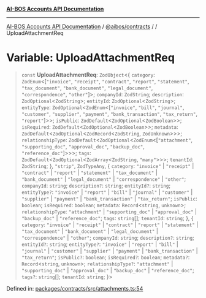 [**AI-BOS Accounts API Documentation**](../../../README.md)

***

[AI-BOS Accounts API Documentation](../../../README.md) / [@aibos/contracts](../README.md) / [](../README.md) / UploadAttachmentReq

# Variable: UploadAttachmentReq

> `const` **UploadAttachmentReq**: `ZodObject`\<\{ `category`: `ZodEnum`\<\[`"invoice"`, `"receipt"`, `"contract"`, `"report"`, `"statement"`, `"tax_document"`, `"bank_document"`, `"legal_document"`, `"correspondence"`, `"other"`\]\>; `companyId`: `ZodString`; `description`: `ZodOptional`\<`ZodString`\>; `entityId`: `ZodOptional`\<`ZodString`\>; `entityType`: `ZodOptional`\<`ZodEnum`\<\[`"invoice"`, `"bill"`, `"journal"`, `"customer"`, `"supplier"`, `"payment"`, `"bank_transaction"`, `"tax_return"`, `"report"`\]\>\>; `isPublic`: `ZodDefault`\<`ZodOptional`\<`ZodBoolean`\>\>; `isRequired`: `ZodDefault`\<`ZodOptional`\<`ZodBoolean`\>\>; `metadata`: `ZodDefault`\<`ZodOptional`\<`ZodRecord`\<`ZodString`, `ZodUnknown`\>\>\>; `relationshipType`: `ZodDefault`\<`ZodOptional`\<`ZodEnum`\<\[`"attachment"`, `"supporting_doc"`, `"approval_doc"`, `"backup_doc"`, `"reference_doc"`\]\>\>\>; `tags`: `ZodDefault`\<`ZodOptional`\<`ZodArray`\<`ZodString`, `"many"`\>\>\>; `tenantId`: `ZodString`; \}, `"strip"`, `ZodTypeAny`, \{ `category`: `"invoice"` \| `"receipt"` \| `"contract"` \| `"report"` \| `"statement"` \| `"tax_document"` \| `"bank_document"` \| `"legal_document"` \| `"correspondence"` \| `"other"`; `companyId`: `string`; `description?`: `string`; `entityId?`: `string`; `entityType?`: `"invoice"` \| `"report"` \| `"bill"` \| `"journal"` \| `"customer"` \| `"supplier"` \| `"payment"` \| `"bank_transaction"` \| `"tax_return"`; `isPublic`: `boolean`; `isRequired`: `boolean`; `metadata`: `Record`\<`string`, `unknown`\>; `relationshipType`: `"attachment"` \| `"supporting_doc"` \| `"approval_doc"` \| `"backup_doc"` \| `"reference_doc"`; `tags`: `string`[]; `tenantId`: `string`; \}, \{ `category`: `"invoice"` \| `"receipt"` \| `"contract"` \| `"report"` \| `"statement"` \| `"tax_document"` \| `"bank_document"` \| `"legal_document"` \| `"correspondence"` \| `"other"`; `companyId`: `string`; `description?`: `string`; `entityId?`: `string`; `entityType?`: `"invoice"` \| `"report"` \| `"bill"` \| `"journal"` \| `"customer"` \| `"supplier"` \| `"payment"` \| `"bank_transaction"` \| `"tax_return"`; `isPublic?`: `boolean`; `isRequired?`: `boolean`; `metadata?`: `Record`\<`string`, `unknown`\>; `relationshipType?`: `"attachment"` \| `"supporting_doc"` \| `"approval_doc"` \| `"backup_doc"` \| `"reference_doc"`; `tags?`: `string`[]; `tenantId`: `string`; \}\>

Defined in: [packages/contracts/src/attachments.ts:54](https://github.com/pohlai88/accounts/blob/48103fb36d28b2b9bfb33472b6de2f719773cde9/packages/contracts/src/attachments.ts#L54)
